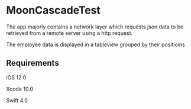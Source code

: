 # MoonCascadeTest
The app majorly contains a network layer which requests json data to be retrieved from a remote server using a http request.

The employee data is displayed in a tableview grouped by their positioins

## Requirements
iOS 12.0

Xcode 10.0

Swift 4.0
